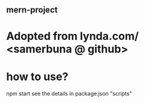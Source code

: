 ## mern-project

# Adopted from lynda.com/ <samerbuna @ github>

# how to use?
npm start
see the details in package.json "scripts"
